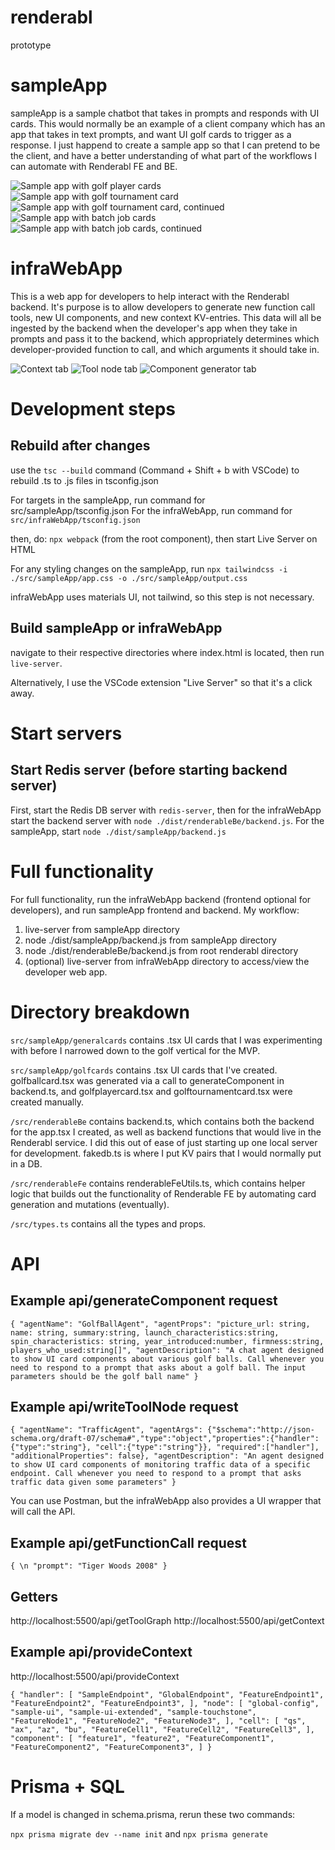 # renderabl
prototype

# sampleApp

sampleApp is a sample chatbot that takes in prompts and responds with UI cards. This would normally be an example of a client company which has an app that takes in text prompts, and want UI golf cards to trigger as a response. I just happend to create a sample app so that I can pretend to be the client, and have a better understanding of what part of the workflows I can automate with Renderabl FE and BE.

![Sample app with golf player cards](./screenshots/playercard.png)
![Sample app with golf tournament card](./screenshots/tournamentcard1.png)
![Sample app with golf tournament card, continued](./screenshots/tournamentcard2.png)
![Sample app with batch job cards](./screenshots/batchjobcard1.png)
![Sample app with batch job cards, continued](./screenshots/batchjobcard2.png)

# infraWebApp
This is a web app for developers to help interact with the Renderabl backend. It's purpose is to allow developers to generate new function call tools, new UI components, and new context KV-entries. This data will all be ingested by the backend when the developer's app when they take in prompts and pass it to the backend, which appropriately determines which developer-provided function to call, and which arguments it should take in.

![Context tab](./screenshots/contexttab.png)
![Tool node tab](./screenshots/toolnodetab.png)
![Component generator tab](./screenshots/generatortab.png)

# Development steps
## Rebuild after changes
use the `tsc --build` command (Command + Shift + b with VSCode) to rebuild .ts to .js files in tsconfig.json

For targets in the sampleApp, run command for src/sampleApp/tsconfig.json
For the infraWebApp, run command for `src/infraWebApp/tsconfig.json`

then, do: `npx webpack` (from the root component), then start Live Server on HTML

For any styling changes on the sampleApp, run `npx tailwindcss -i ./src/sampleApp/app.css -o ./src/sampleApp/output.css`

infraWebApp uses materials UI, not tailwind, so this step is not necessary.

## Build sampleApp or infraWebApp
navigate to their respective directories where index.html is located, then run `live-server`.

Alternatively, I use the VSCode extension "Live Server" so that it's a click away.

# Start servers
## Start Redis server (before starting backend server)
First, start the Redis DB server with `redis-server`, then for the infraWebApp start the backend server with `node ./dist/renderableBe/backend.js`. For the sampleApp, start `node ./dist/sampleApp/backend.js`

# Full functionality
For full functionality, run the infraWebApp backend (frontend optional for developers), and run sampleApp frontend and backend.
My workflow:
1. live-server from sampleApp directory
2. node ./dist/sampleApp/backend.js from sampleApp directory
3. node ./dist/renderableBe/backend.js from root renderabl directory
4. (optional) live-server from infraWebApp directory to access/view the developer web app.

# Directory breakdown
`src/sampleApp/generalcards` contains .tsx UI cards that I was experimenting with before I narrowed down to the golf vertical for the MVP.

`src/sampleApp/golfcards` contains .tsx UI cards that I've created. golfballcard.tsx was generated via a call to generateComponent in backend.ts, and golfplayercard.tsx and golftournamentcard.tsx were created manually.

`/src/renderableBe` contains backend.ts, which contains both the backend for the app.tsx I created, as well as backend functions that would live in the Renderabl service. I did this out of ease of just starting up one local server for development. fakedb.ts is where I put KV pairs that I would normally put in a DB.

`/src/renderableFe` contains renderableFeUtils.ts, which contains helper logic that builds out the functionality of Renderable FE by automating card generation and mutations (eventually).

`/src/types.ts` contains all the types and props.

# API
## Example api/generateComponent request
`{
    "agentName": "GolfBallAgent",
    "agentProps": "picture_url: string, name: string, summary:string, launch_characteristics:string, spin_characteristics: string, year_introduced:number, firmness:string, players_who_used:string[]",
    "agentDescription": "A chat agent designed to show UI card components about various golf balls. Call whenever you need to respond to a prompt that asks about a golf ball. The input parameters should be the golf ball name"
}`

## Example api/writeToolNode request
`{
    "agentName": "TrafficAgent",
    "agentArgs": {"$schema":"http://json-schema.org/draft-07/schema#","type":"object","properties":{"handler":{"type":"string"}, "cell":{"type":"string"}}, "required":["handler"], "additionalProperties": false},
    "agentDescription": "An agent designed to show UI card components of monitoring traffic data of a specific endpoint. Call whenever you need to respond to a prompt that asks traffic data given some parameters"
}`

You can use Postman, but the infraWebApp also provides a UI wrapper that will call the API.

## Example api/getFunctionCall request
`{ \n
    "prompt": "Tiger Woods 2008"
}`

## Getters
http://localhost:5500/api/getToolGraph
http://localhost:5500/api/getContext

## Example api/provideContext
http://localhost:5500/api/provideContext

`{
  "handler": [
    "SampleEndpoint",
    "GlobalEndpoint",
    "FeatureEndpoint1",
    "FeatureEndpoint2",
    "FeatureEndpoint3",
  ],
  "node": [
    "global-config",
    "sample-ui",
    "sample-ui-extended",
    "sample-touchstone",
    "FeatureNode1",
    "FeatureNode2",
    "FeatureNode3",
  ],
  "cell": [
    "qs",
    "ax",
    "az",
    "bu",
    "FeatureCell1",
    "FeatureCell2",
    "FeatureCell3",
  ],
  "component": [
    "feature1",
    "feature2",
    "FeatureComponent1",
    "FeatureComponent2",
    "FeatureComponent3",
  ]
}`

# Prisma + SQL
If a model is changed in schema.prisma, rerun these two commands:

`npx prisma migrate dev --name init` and `npx prisma generate`
